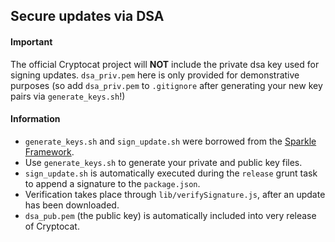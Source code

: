 ## Secure updates via DSA

#### Important
The official Cryptocat project will **NOT** include the private dsa key used for signing updates. `dsa_priv.pem` here is only provided for demonstrative purposes (so add `dsa_priv.pem` to `.gitignore` after generating your new key pairs via `generate_keys.sh`!)

#### Information
* `generate_keys.sh` and `sign_update.sh` were borrowed from the [Sparkle Framework](https://github.com/sparkle-project/Sparkle/wiki/publishing-an-update).
* Use `generate_keys.sh` to generate your private and public key files.
* `sign_update.sh` is automatically executed during the `release` grunt task to append a signature to the `package.json`.
* Verification takes place through `lib/verifySignature.js`, after an update has been downloaded. 
* `dsa_pub.pem` (the public key) is automatically included into very release of Cryptocat.